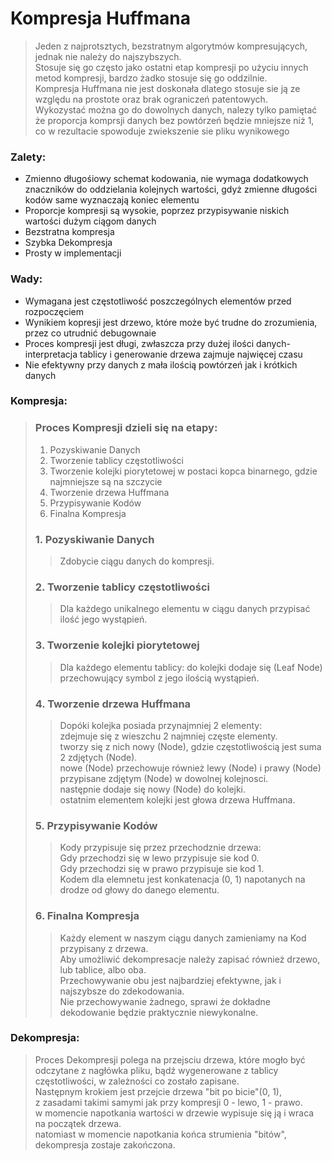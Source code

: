 # Kompresja Huffmana

> Jeden z najprotsztych, bezstratnym algorytmów kompresujących, jednak nie należy do najszybszych. \
> Stosuje się go często jako ostatni etap kompresji po użyciu innych metod kompresji, bardzo żadko stosuje się go oddzilnie. \
> Kompresja Huffmana nie jest doskonała dlatego stosuje sie ją ze względu na prostote oraz brak ograniczeń patentowych. \
> Wykozystać można go do dowolnych danych, nalezy tylko pamiętać że proporcja komprsji danych bez powtórzeń będzie mniejsze niż 1, co w rezultacie spowoduje zwiekszenie sie pliku wynikowego

### Zalety:
- Zmienno długośiowy schemat kodowania, nie wymaga dodatkowych znaczników do oddzielania kolejnych wartości, gdyż zmienne długości kodów same wyznaczają koniec elementu
- Proporcje kompresji są wysokie, poprzez przypisywanie niskich wartości dużym ciągom danych 
- Bezstratna kompresja
- Szybka Dekompresja
- Prosty w implementacji
### Wady:
- Wymagana jest częstotliwość poszczególnych elementów przed rozpoczęciem
- Wynikiem kopresji jest drzewo, które może być trudne do zrozumienia, przez co utrudnić debugownaie
- Proces kompresji jest długi, zwłaszcza przy dużej ilości danych- interpretacja tablicy i generowanie drzewa zajmuje najwięcej czasu
- Nie efektywny przy danych z mała ilością powtórzeń jak i krótkich danych

### Kompresja:

> ### Proces Kompresji dzieli się na etapy:
> 1. Pozyskiwanie Danych
> 2. Tworzenie tablicy częstotliwości
> 3. Tworzenie kolejki piorytetowej w postaci kopca binarnego, gdzie najmniejsze są na szczycie
> 4. Tworzenie drzewa Huffmana
> 5. Przypisywanie Kodów
> 6. Finalna Kompresja
> ### 1. Pozyskiwanie Danych
> > Zdobycie ciągu danych do kompresji.
> ### 2. Tworzenie tablicy częstotliwości
> > Dla każdego unikalnego elementu w ciągu danych przypisać ilość jego wystąpień.
> ### 3. Tworzenie kolejki piorytetowej
> > Dla każdego elementu tablicy: do kolejki dodaje się (Leaf Node) przechowujący symbol z jego ilością wystąpień.
> ### 4. Tworzenie drzewa Huffmana
> > Dopóki kolejka posiada przynajmniej 2 elementy: \
> > zdejmuje się z wieszchu 2 najmniej częste elementy. \
> > tworzy się z nich nowy (Node), gdzie częstotliwością jest suma 2 zdjętych (Node). \
> > nowe (Node) przechowuje również lewy (Node) i prawy (Node) przypisane zdjętym (Node) w dowolnej kolejnosci. \
> > następnie dodaje się nowy (Node) do kolejki. \
> > ostatnim elementem kolejki jest głowa drzewa Huffmana.
> ### 5. Przypisywanie Kodów 
> > Kody przypisuje się przez przechodznie drzewa: \
> > Gdy przechodzi się w lewo przypisuje sie kod 0. \
> > Gdy przechodzi się w prawo przypisuje sie kod 1. \
> > Kodem dla elemnetu jest konkatenacja (0, 1) napotanych na drodze od głowy do danego elementu.
> ### 6. Finalna Kompresja
> > Każdy element w naszym ciągu danych zamieniamy na Kod przypisany z drzewa. \
> > Aby umożliwić dekompresacje należy zapisać również drzewo, lub tablice, albo oba. \
> > Przechowywanie obu jest najbardziej efektywne, jak i najszybsze do zdekodowania. \
> > Nie przechowywanie żadnego, sprawi że dokładne dekodowanie będzie praktycznie niewykonalne.
### Dekompresja:
> Proces Dekompresji polega na przejsciu drzewa, które mogło być odczytane z nagłówka pliku, bądź wygenerowane z tablicy częstotliwości, w zależności co zostało zapisane. \
> Następnym krokiem jest przejcie drzewa "bit po bicie"(0, 1), \
> z zasadami takimi samymi jak przy kompresji 0 - lewo, 1 - prawo. \
> w momencie napotkania wartości w drzewie wypisuje się ją i wraca na początek drzewa. \
> natomiast w momencie napotkania końca strumienia "bitów", dekompresja zostaje zakończona.
